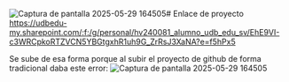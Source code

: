 ![Captura de pantalla 2025-05-29 164505](https://github.com/user-attachments/assets/0c40ea85-efc1-4b25-abbc-f6419df24c62)# Enlace de proyecto
https://udbedu-my.sharepoint.com/:f:/g/personal/hv240081_alumno_udb_edu_sv/EhE9VI-c3WRCpkoRTZVCN5YBGtgxhR1uh9G_ZrRsJ3XaNA?e=f5hPx5

Se sube de esa forma porque al subir el proyecto de github de forma tradicional daba este error:
![Captura de pantalla 2025-05-29 164505](https://github.com/user-attachments/assets/1c584616-0ded-48e2-b7b0-0cfc8da927b1)

